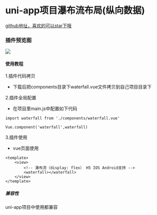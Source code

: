# uni-app项目瀑布流布局(纵向数据)

[github地址，喜欢的可以star下哦](https://github.com/xiaowang1314/uniapp-plugin-collections/blob/master/markdowns/waterfall.md)

### 插件预览图
![](https://github.com/xiaowang1314/u-validcode/blob/master/static/waterfall.png)

#### 使用教程

1.插件代码拷贝

- 下载后把components目录下waterfall.vue文件拷贝到自己项目目录下

2.插件全局配置

- 在项目里main.js中配置如下代码

```
import waterfall from './components/waterfall.vue'

Vue.component('waterfall',waterfall)

```

3.插件使用

- vue页面使用

```
<template>
	<view>
		<!-- 瀑布流（display: flex） H5 IOS Android支持 -->
		<waterfall></waterfall>
	</view>
</template>
```


##### 兼容性
uni-app项目中使用都兼容